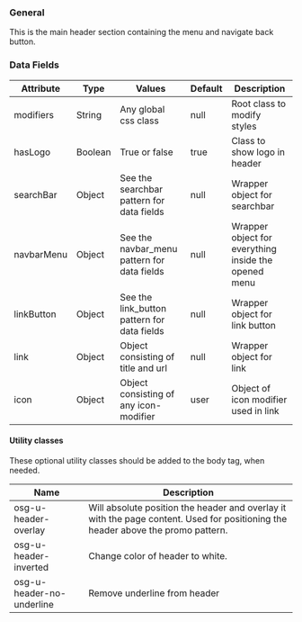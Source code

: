 ### General

This is the main header section containing the menu and navigate back button.

### Data Fields

| Attribute        | Type   | Values                                      | Default | Description                                          |
| ---------------- | ------- | ------------------------------------------- | ------- | ---------------------------------------------------- |
| modifiers        | String  | Any global css class                        | null    | Root class to modify styles                          |
| hasLogo          | Boolean | True or false                               | true    | Class to show logo in header                         |
| searchBar        | Object  | See the searchbar pattern for data fields   | null    | Wrapper object for searchbar                         |
| navbarMenu       | Object  | See the navbar_menu pattern for data fields | null    | Wrapper object for everything inside the opened menu |
| linkButton       | Object  | See the link_button pattern for data fields | null    | Wrapper object for link button                       |
| link             | Object  | Object consisting of title and url          | null    | Wrapper object for link                              |
| icon             | Object  | Object consisting of any icon-modifier      | user    | Object of icon modifier used in link                 |

#### Utility classes

These optional utility classes should be added to the body tag, when needed.

| Name                      | Description                                                                                                                      |
| ------------------------- | -------------------------------------------------------------------------------------------------------------------------------- |
| osg-u-header-overlay      | Will absolute position the header and overlay it with the page content. Used for positioning the header above the promo pattern. |
| osg-u-header-inverted     | Change color of header to white.                                                                                                 |
| osg-u-header-no-underline | Remove underline from header                                                                                                     |
